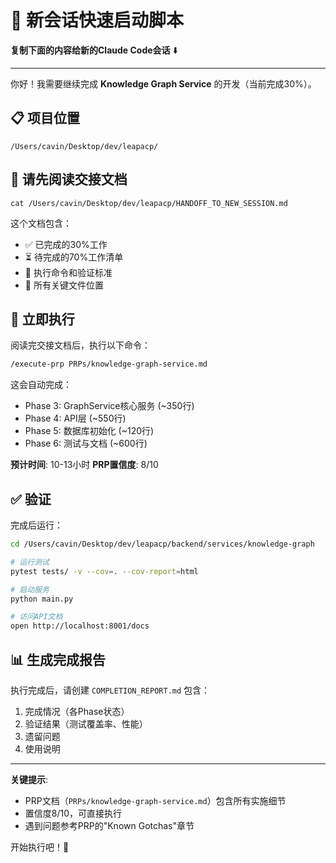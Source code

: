 # 🚀 新会话快速启动脚本

**复制下面的内容给新的Claude Code会话** ⬇️

---

你好！我需要继续完成 **Knowledge Graph Service** 的开发（当前完成30%）。

## 📋 项目位置
```
/Users/cavin/Desktop/dev/leapacp/
```

## 📖 请先阅读交接文档
```
cat /Users/cavin/Desktop/dev/leapacp/HANDOFF_TO_NEW_SESSION.md
```

这个文档包含：
- ✅ 已完成的30%工作
- ⏳ 待完成的70%工作清单
- 🎯 执行命令和验证标准
- 📂 所有关键文件位置

## 🚀 立即执行

阅读完交接文档后，执行以下命令：

```bash
/execute-prp PRPs/knowledge-graph-service.md
```

这会自动完成：
- Phase 3: GraphService核心服务 (~350行)
- Phase 4: API层 (~550行)
- Phase 5: 数据库初始化 (~120行)
- Phase 6: 测试与文档 (~600行)

**预计时间**: 10-13小时
**PRP置信度**: 8/10

## ✅ 验证

完成后运行：
```bash
cd /Users/cavin/Desktop/dev/leapacp/backend/services/knowledge-graph

# 运行测试
pytest tests/ -v --cov=. --cov-report=html

# 启动服务
python main.py

# 访问API文档
open http://localhost:8001/docs
```

## 📊 生成完成报告

执行完成后，请创建 `COMPLETION_REPORT.md` 包含：
1. 完成情况（各Phase状态）
2. 验证结果（测试覆盖率、性能）
3. 遗留问题
4. 使用说明

---

**关键提示**:
- PRP文档（`PRPs/knowledge-graph-service.md`）包含所有实施细节
- 置信度8/10，可直接执行
- 遇到问题参考PRP的"Known Gotchas"章节

开始执行吧！🎉
